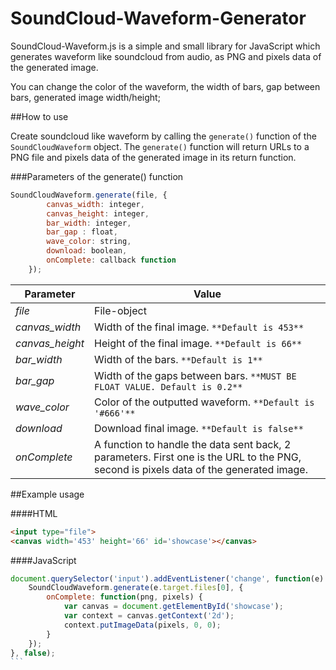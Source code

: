 # SoundCloud-Waveform-Generator
SoundCloud-Waveform.js is a simple and small library for JavaScript which generates waveform like soundcloud from audio, as PNG and pixels data of the generated image.

You can change the color of the waveform, the width of bars, gap between bars, generated image width/height;

##How to use


Create soundcloud like waveform by calling the ```generate()``` function of the ```SoundCloudWaveform``` object. The ```generate()``` function will return URLs to a PNG file and pixels data of the generated image in its return function.

###Parameters of the generate() function
```javascript
SoundCloudWaveform.generate(file, {
		canvas_width: integer,
		canvas_height: integer,
		bar_width: integer,
		bar_gap : float,
		wave_color: string,
		download: boolean,
		onComplete: callback function
	});
```

|Parameter | Value|
|--- | ---|
|*file* | File-object|
|*canvas_width* |Width of the final image. ```**Default is 453**```|
|*canvas_height*|Height of the final image. ```**Default is 66**```|
|*bar_width*|Width of the bars. ```**Default is 1**```|
|*bar_gap*|Width of the gaps between bars. ```**MUST BE FLOAT VALUE. Default is 0.2**```|
|*wave_color*|Color of the outputted waveform. ```**Default is '#666'**```|
|*download*|Download final image. ```**Default is false**```|
|*onComplete*|A function to handle the data sent back, 2 parameters. First one is the URL to the PNG, second is pixels data of the generated image.|

##Example usage

####HTML
```html
<input type="file">
<canvas width='453' height='66' id='showcase'></canvas>
```
####JavaScript
````javascript
document.querySelector('input').addEventListener('change', function(e) {
    SoundCloudWaveform.generate(e.target.files[0], {
    	onComplete: function(png, pixels) {
			var canvas = document.getElementById('showcase');
			var context = canvas.getContext('2d');
			context.putImageData(pixels, 0, 0);
		}
    });
}, false);
```